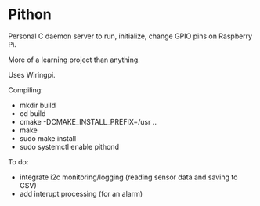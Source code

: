 # Pithon

Personal C daemon server to run, initialize, change GPIO pins on Raspberry Pi.

More of a learning project than anything.

Uses Wiringpi.

Compiling:

- mkdir build
- cd build
- cmake -DCMAKE_INSTALL_PREFIX=/usr ..
- make
- sudo make install
- sudo systemctl enable pithond

To do:

- integrate i2c monitoring/logging (reading sensor data and saving to CSV)
- add interupt processing (for an alarm)
